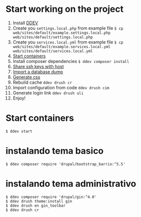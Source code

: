 # Start working on the project

1. Install [DDEV](https://ddev.readthedocs.io/en/latest/users/install/ddev-installation/)
2. Create you `settings.local.php` from example file `$ cp web/sites/default/example.settings.local.php web/sites/default/settings.local.php`
3. Create you `services.local.yml` from example file `$ cp web/sites/default/example.services.local.yml web/sites/default/services.local.yml`
4. [Start containers](#start-containers)
5. Install composer dependencies `$ ddev composer install`
6. [Share ssh keys with host](#share-ssh-keys-with-host)
7. [Import a database dump](#import-a-database-dump)
8. [Generate css](#run-watcher-for-compiling-css)
9. Rebuild cache `ddev drush cr`
10. Import configuration from code `ddev drush cim`
11. Generate login link `ddev drush uli`
12. Enjoy!

# Start containers
```shell
$ ddev start
```

# instalando tema basico
```shell
$ ddev composer require 'drupal/bootstrap_barrio:^5.5'
```

# instalando tema administrativo
```shell
$ ddev composer require 'drupal/gin:^4.0'
$ ddev drush theme:install gin
$ ddev drush en gin_toolbar
$ ddev drush cr
```

